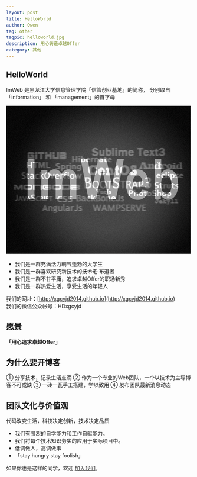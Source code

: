 ```yaml
---
layout: post
title: HelloWorld  
author: Owen
tag: other
tagpic: helloworld.jpg
description: 用心铸造卓越Offer
category: 其他
---
```


## HelloWorld

ImWeb 是黑龙江大学信息管理学院「信管创业基地」的简称， 分别取自「information」 和 「management」的首字母

![photo](/assets/img/imweb.png)

 * 我们是一群充满活力朝气蓬勃的大学生
 * 我们是一群喜欢研究新技术的<s>技术宅</s> 布道者
 * 我们是一群不甘平庸，追求卓越Offer的职场新秀
 * 我们是一群热爱生活，享受生活的年轻人

我们的网址：[http://xgcyjd2014.github.io](http://xgcyjd2014.github.io)   
我们的微信公众帐号：HDxgcyjd

## 愿景

   __「用心追求卓越Offer」__  

## 为什么要开博客 

① 分享技术，记录生活点滴
② 作为一个专业的Web团队，一个以技术为主导博客不可或缺
③ 一砖一瓦手工搭建，学以致用
④ 发布团队最新消息动态

## 团队文化与价值观

代码改变生活，科技决定创新，技术决定品质 

 * 我们有强烈的自学能力和工作自驱能力。
 * 我们将每个技术知识务实的应用于实际项目中。  
 * 低调做人，高调做事  
 * 「stay hungry stay foolish」
  
如果你也是这样的同学，欢迎 [加入我们](http://xgcyjd2014.github.io/pages/enroll-page.html)。
